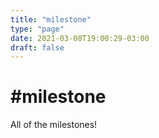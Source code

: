 ```yaml
---
title: "milestone"
type: "page"
date: 2021-03-08T19:00:29-03:00
draft: false
---
```


# #milestone
All of the milestones!